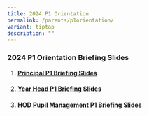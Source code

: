 ```yaml
---
title: 2024 P1 Orientation
permalink: /parents/p1orientation/
variant: tiptap
description: ""
---
```

<h3><strong>2024 P1 Orientation Briefing Slides</strong></h3><p></p><ol data-tight="true" class="tight"><li><p><strong><a href="/files/2024 P1 Orientation Slides/Principal_P1_Briefing_2024.pdf" rel="noopener noreferrer nofollow" target="_blank">Principal P1 Briefing Slides</a></strong></p><h4></h4></li><li><p><strong><a href="/files/2024 P1 Orientation Slides/Year_Hear__Lower_Primary__P1_Briefing_2024.pdf" rel="noopener noreferrer nofollow" target="_blank">Year Head P1 Briefing Slides</a></strong></p><h4></h4></li><li><p><strong><a href="/files/2024 P1 Orientation Slides/HOD_Pupil_Management_P1_Briefing_2024.pdf" rel="noopener noreferrer nofollow" target="_blank">HOD Pupil Management P1 Briefing Slides</a></strong></p></li></ol><p></p>